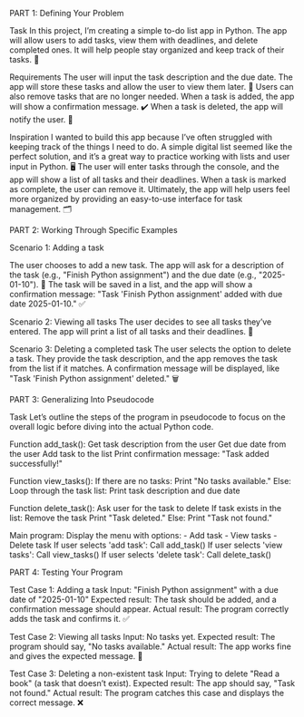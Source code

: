 PART 1: Defining Your Problem

Task
In this project, I’m creating a simple to-do list app in Python. The app will allow users to add tasks, view them with deadlines, and delete completed ones. It will help people stay organized and keep track of their tasks. 📅

Requirements
The user will input the task description and the due date.
The app will store these tasks and allow the user to view them later. 📜
Users can also remove tasks that are no longer needed.
When a task is added, the app will show a confirmation message. ✔️
When a task is deleted, the app will notify the user. 🔔

Inspiration
I wanted to build this app because I’ve often struggled with keeping track of the things I need to do. A simple digital list seemed like the perfect solution, and it’s a great way to practice working with lists and user input in Python. 🖥️ The user will enter tasks through the console, and the app will show a list of all tasks and their deadlines. When a task is marked as complete, the user can remove it. Ultimately, the app will help users feel more organized by providing an easy-to-use interface for task management. 🗂️


PART 2: Working Through Specific Examples

Scenario 1: Adding a task

The user chooses to add a new task.
The app will ask for a description of the task (e.g., "Finish Python assignment") and the due date (e.g., "2025-01-10"). 📅
The task will be saved in a list, and the app will show a confirmation message: "Task 'Finish Python assignment' added with due date 2025-01-10." ✅

Scenario 2: Viewing all tasks
The user decides to see all tasks they’ve entered.
The app will print a list of all tasks and their deadlines. 📝

Scenario 3: Deleting a completed task
The user selects the option to delete a task.
They provide the task description, and the app removes the task from the list if it matches.
A confirmation message will be displayed, like "Task 'Finish Python assignment' deleted." 🗑️

PART 3: Generalizing Into Pseudocode

Task
Let’s outline the steps of the program in pseudocode to focus on the overall logic before diving into the actual Python code.


Function add_task():
  Get task description from the user
  Get due date from the user
  Add task to the list
  Print confirmation message: "Task added successfully!"

Function view_tasks():
  If there are no tasks:
    Print "No tasks available."
  Else:
    Loop through the task list:
      Print task description and due date

Function delete_task():
  Ask user for the task to delete
  If task exists in the list:
    Remove the task
    Print "Task deleted."
  Else:
    Print "Task not found."

Main program:
  Display the menu with options:
    - Add task
    - View tasks
    - Delete task
  If user selects 'add task':
    Call add_task()
  If user selects 'view tasks':
    Call view_tasks()
  If user selects 'delete task':
    Call delete_task()
    
PART 4: Testing Your Program

Test Case 1: Adding a task
Input: "Finish Python assignment" with a due date of "2025-01-10"
Expected result: The task should be added, and a confirmation message should appear.
Actual result: The program correctly adds the task and confirms it. ✅

Test Case 2: Viewing all tasks
Input: No tasks yet.
Expected result: The program should say, "No tasks available."
Actual result: The app works fine and gives the expected message. 💬

Test Case 3: Deleting a non-existent task
Input: Trying to delete "Read a book" (a task that doesn’t exist).
Expected result: The app should say, "Task not found."
Actual result: The program catches this case and displays the correct message. ❌

